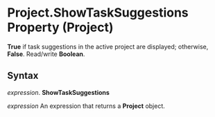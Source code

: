 
# Project.ShowTaskSuggestions Property (Project)

 **True** if task suggestions in the active project are displayed; otherwise, **False**. Read/write **Boolean**.


## Syntax

 _expression_. **ShowTaskSuggestions**

 _expression_ An expression that returns a **Project** object.

